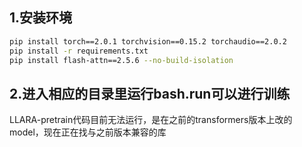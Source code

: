 ## 1.安装环境

```bash
pip install torch==2.0.1 torchvision==0.15.2 torchaudio==2.0.2
pip install -r requirements.txt
pip install flash-attn==2.5.6 --no-build-isolation
```

## 2.进入相应的目录里运行bash.run可以进行训练

LLARA-pretrain代码目前无法运行，是在之前的transformers版本上改的model，现在正在找与之前版本兼容的库